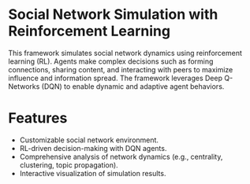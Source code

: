 # Social Network Simulation with Reinforcement Learning
This framework simulates social network dynamics using reinforcement learning (RL). Agents make complex decisions such as forming connections, sharing content, and interacting with peers to maximize influence and information spread. The framework leverages Deep Q-Networks (DQN) to enable dynamic and adaptive agent behaviors.

# Features
- Customizable social network environment.
- RL-driven decision-making with DQN agents.
- Comprehensive analysis of network dynamics (e.g., centrality, clustering, topic propagation).
- Interactive visualization of simulation results.

